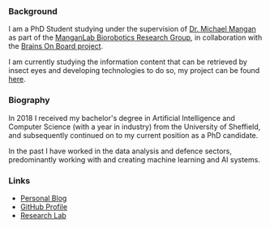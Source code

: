 ###  Background

I am a PhD Student studying under the supervision of [Dr. Michael Mangan](https://michaelmangan.github.io/) as part of the [ManganLab Biorobotics Research Group](https://manganlab.github.io/), in collaboration with the [Brains On Board project](http://brainsonboard.co.uk/).

I am currently studying the information content that can be retrieved by insect eyes and developing technologies to do so, my project can be found [here](https://github.com/ManganLab/insect-eye-simulator).

###  Biography

In 2018 I received my bachelor's degree in Artificial Intelligence and Computer Science (with a year in industry) from the University of Sheffield, and subsequently continued on to my current position as a PhD candidate.

In the past I have worked in the data analysis and defence sectors, predominantly working with and creating machine learning and AI systems.

###  Links

- [Personal Blog](http://www.blayze.tech)
- [GitHub Profile](https://github.com/Blayzeing)
- [Research Lab](https://manganlab.github.io)
